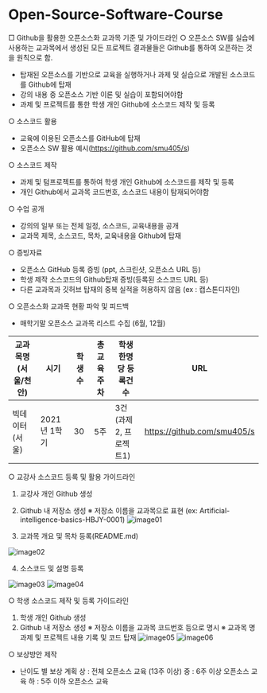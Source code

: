 # Open-Source-Software-Course

□ Github을 활용한 오픈소스화 교과목 기준 및 가이드라인
○ 오픈소스 SW를 실습에 사용하는 교과목에서 생성된 모든 프로젝트 결과물들은 Github를 통하여 오픈하는 것을 원칙으로 함.
- 탑재된 오픈소스를 기반으로 교육을 실행하거나 과제 및 실습으로 개발된 소스코드를 Github에 탑재
- 강의 내용 중 오픈소스 기반 이론 및 실습이 포함되어야함
- 과제 및 프로젝트를 통한 학생 개인 Github에 소스코드 제작 및 등록

○ 소스코드 활용
- 교육에 이용된 오픈소스를 GitHub에 탑재
- 오픈소스 SW 활용 예시(https://github.com/smu405/s)

○ 소스코드 제작
- 과제 및 텀프로젝트를 통하여 학생 개인 Github에 소스코드를 제작 및 등록
- 개인 Github에서 교과목 코드번호, 소스코드 내용이 탐재되어야함

○ 수업 공개
- 강의의 일부 또는 전체 일정, 소스코드, 교육내용을 공개
- 교과목 제목, 소스코드, 목차, 교육내용을 Github에 탑재

○ 증빙자료
- 오픈소스 GitHub 등록 증빙 (ppt, 스크린샷, 오픈소스 URL 등)
- 학생 제작 소스코드의 Github탑재 증빙(등록된 소스코드 URL 등)
- 다른 교과목과 깃허브 탑재의 중복 실적을 허용하지 않음 (ex : 캡스톤디자인) 

○ 오픈소스화 교과목 현황 파악 및 피드백
- 매학기말 오픈소스 교과목 리스트 수집 (6월, 12월)

교과목명(서울/천안) | 시기 | 학생수 | 총 교육 주차 | 학생 한명당 등록건수 | URL
---- | ---- | ---- | ---- | ---- | ----
빅데이터(서울) |2021년 1학기 | 30 | 5주 | 3건(과제2, 프로젝트1) | https://github.com/smu405/s


 ○ 교강사 소스코드 등록 및 활용 가이드라인
 1. 교강사 개인 Github 생성
 2. Github 내 저장소 생성
    ※ 저장소 이름을 교과목으로 표현 (ex: Artificial-intelligence-basics-HBJY-0001)
![image01](https://user-images.githubusercontent.com/79781089/110236024-f6e4f280-7f76-11eb-8561-1beec165c4e9.png)

3. 교과목 개요 및 목차 등록(README.md)

![image02](https://user-images.githubusercontent.com/79781089/110236030-02d0b480-7f77-11eb-938b-1156b0432749.png)

4. 소스코드 및 설명 등록

![image03](https://user-images.githubusercontent.com/79781089/110236052-1aa83880-7f77-11eb-8101-e66e283f6bc1.png)
![image04](https://user-images.githubusercontent.com/79781089/110236054-1c71fc00-7f77-11eb-9104-679e96a5e7af.png)

○ 학생 소스코드 제작 및 등록 가이드라인
1. 학생 개인 Github 생성
2. Github 내 저장소 생성
  ※ 저장소 이름을 교과목 코드번호 등으로 명시
  ※ 교과목 명 과제 및 프로젝트 내용 기록 및 코드 탑재
![image05](https://user-images.githubusercontent.com/79781089/110236055-1e3bbf80-7f77-11eb-9f7e-84dcb0404a0d.png)
![image06](https://user-images.githubusercontent.com/79781089/110236058-20058300-7f77-11eb-964d-bd0dd2906645.png)

○ 보상방안 제작
- 난이도 별 보상 계획
  상 : 전체 오픈소스 교육 (13주 이상) 
  중 : 6주 이상 오픈소스 교육
  하 : 5주 이하 오픈소스 교육
